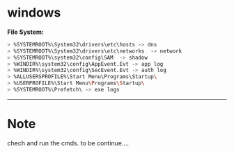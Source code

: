 # windows

**File System:**

```bash
> %SYSTEMROOT%\System32\drivers\etc\hosts -> dns
> %SYSTEMROOT%\System32\drivers\etc\networks  -> network
> %SYSTEMROOT%\system32\config\SAM	-> shadow
> %WINDIR%\system32\config\AppEvent.Evt -> app log
> %WINDIR%\system32\config\SecEvent.Evt -> auth log
> %ALLUSERSPROFILE%\Start Menu\Programs\Startup\
> %USERPROFILE%\Start Menu\Programs\Startup\
> %SYSTEMROOT%\Prefetch\ -> exe logs
```

---

# Note

chech and run the cmds.
to be continue....
